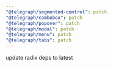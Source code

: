 ```yaml
---
"@telegraph/segmented-control": patch
"@telegraph/combobox": patch
"@telegraph/popover": patch
"@telegraph/modal": patch
"@telegraph/menu": patch
"@telegraph/tabs": patch
---
```


update radix deps to latest
